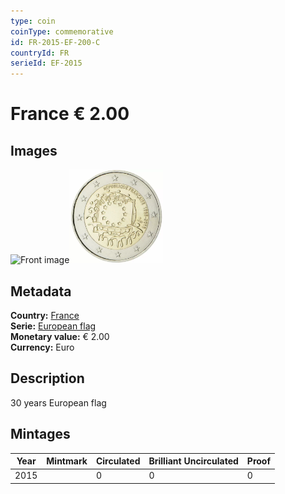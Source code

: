 ```yaml
---
type: coin
coinType: commemorative
id: FR-2015-EF-200-C
countryId: FR
serieId: EF-2015
---
```


# France € 2.00

## Images

<img src="../../Images/common-2007-200.png" height="150" alt="Front image"><img src="Images/FR-2015-200.webp" height="150" alt="Back image">

## Metadata

**Country:** [France](../../Countries/France/index.md)\
**Serie:** [European flag](index.md)\
**Monetary value:** € 2.00\
**Currency:** Euro

## Description

30 years European flag

## Mintages

| Year | Mintmark | Circulated | Brilliant Uncirculated | Proof |
| ---- | -------- | ---------- | ---------------------- | ----- |
| 2015 |  | 0| 0 | 0 |
